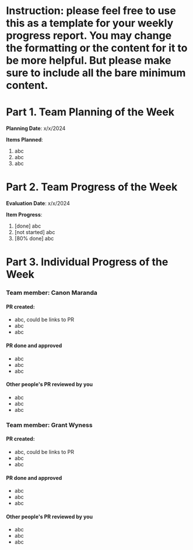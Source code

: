 # Instruction: please feel free to use this as a template for your weekly progress report. You may change the formatting or the content for it to be more helpful. But please make sure to include all the bare minimum content.

# Part 1. Team Planning of the Week
**Planning Date**: x/x/2024

**Items Planned**:
1. abc
2. abc
3. abc

# Part 2. Team Progress of the Week
**Evaluation Date**: x/x/2024

**Item Progress**:
1. [done] abc
2. [not started] abc
3. [80% done] abc

# Part 3. Individual Progress of the Week
### Team member: Canon Maranda
#### PR created:
- abc, could be links to PR
- abc
- abc

#### PR done and approved
- abc
- abc
- abc

#### Other people's PR reviewed by you
- abc
- abc
- abc

### Team member: Grant Wyness
#### PR created:
- abc, could be links to PR
- abc
- abc

#### PR done and approved
- abc
- abc
- abc

#### Other people's PR reviewed by you
- abc
- abc
- abc
